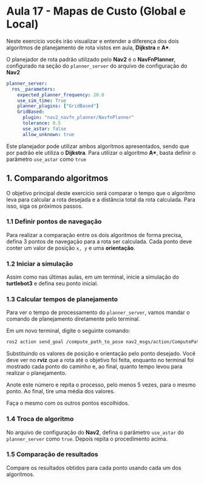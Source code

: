 # Aula 17 - Mapas de Custo (Global e Local)

Neste exercício vocês irão visualizar e entender a  diferença dos dois algoritmos de planejamento de rota vistos em aula, **Dijkstra** e **A\***.

O planejador de rota padrão utilizado pelo **Nav2** é o **NavFnPlanner**, configurado na seção do ```planner_server``` do arquivo de configuração do **Nav2**

```yaml
planner_server:
  ros__parameters:
    expected_planner_frequency: 20.0
    use_sim_time: True
    planner_plugins: ["GridBased"]
    GridBased:
      plugin: "nav2_navfn_planner/NavfnPlanner"
      tolerance: 0.5
      use_astar: false
      allow_unknown: true
```

Este planejador pode utilizar ambos algoritmos apresentados, sendo que por padrão ele utiliza o **Dijkstra**. Para utilizar o algoritmo **A\***, basta definir o parâmetro ```use_astar``` como ```true```

## 1. Comparando algoritmos

O objetivo principal deste exercício será comparar o tempo que o algoritmo leva para calcular a rota desejada e a distância total da rota calculada. Para isso, siga os próximos passos.

### 1.1 Definir pontos de navegação

Para realizar a comparação entre os dois algoritmos de forma precisa, defina 3 pontos de navegação para a rota ser calculada. Cada ponto deve conter um valor de posição ```x, y``` e uma **orientação**.

### 1.2 Iniciar a simulação

Assim como nas últimas aulas, em um terminal, inicie a simulação do **turtlebot3** e defina seu ponto inicial.

### 1.3 Calcular tempos de planejamento

Para ver o tempo de processamento do ```planner_server```, vamos mandar o comando de planejamento diretamente pelo terminal.

Em um novo terminal, digite o seguinte comando:

```bash
ros2 action send_goal /compute_path_to_pose nav2_msgs/action/ComputePathToPose \"{pose: {header: {frame_id: map}, pose: {position: {x: 0.0, y: 0.0, z: 0.0}, orientation: {w: 1.0}}}}\"
``` 

Substituindo os valores de posição e orientação pelo ponto desejado. Você deve ver no **rviz** que a rota até o objetivo foi feita, enquanto no terminal foi mostrado cada ponto do caminho e, ao final, quanto tempo levou para realizar o planejamento.

Anote este número e repita o processo, pelo menos 5 vezes, para o mesmo ponto. Ao final, tire uma média dos valores.

Faça o mesmo com os outros pontos escolhidos.

### 1.4 Troca de algoritmo

No arquivo de configuração do **Nav2**, defina o parâmetro ```use_astar``` do ```planner_server``` como ```true```. Depois repita o procedimento acima.

### 1.5 Comparação de resultados

Compare os resultados obtidos para cada ponto usando cada um dos algoritmos.